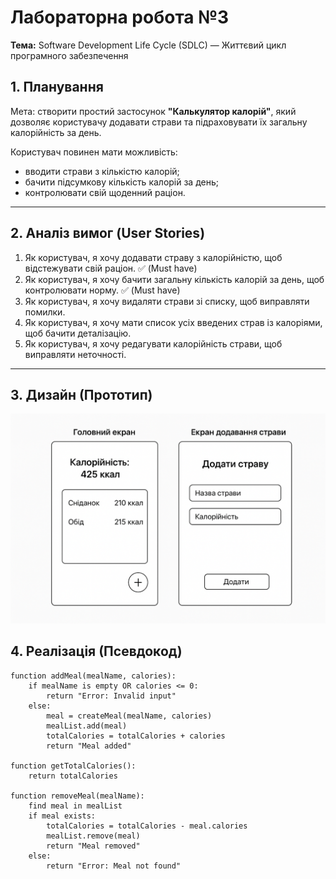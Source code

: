 # Лабораторна робота №3  
**Тема:** Software Development Life Cycle (SDLC) — Життєвий цикл програмного забезпечення  

## 1. Планування  
Мета: створити простий застосунок **"Калькулятор калорій"**, який дозволяє користувачу додавати страви та підраховувати їх загальну калорійність за день.  

Користувач повинен мати можливість:  
- вводити страви з кількістю калорій;  
- бачити підсумкову кількість калорій за день;  
- контролювати свій щоденний раціон.  

---

## 2. Аналіз вимог (User Stories)  

1. Як користувач, я хочу додавати страву з калорійністю, щоб відстежувати свій раціон. ✅ (Must have)  
2. Як користувач, я хочу бачити загальну кількість калорій за день, щоб контролювати норму. ✅ (Must have)  
3. Як користувач, я хочу видаляти страви зі списку, щоб виправляти помилки.  
4. Як користувач, я хочу мати список усіх введених страв із калоріями, щоб бачити деталізацію.  
5. Як користувач, я хочу редагувати калорійність страви, щоб виправляти неточності.  

---

## 3. Дизайн (Прототип)    
![Прототип калькулятора калорій](prototype.png)  


## 4. Реалізація (Псевдокод)  

```pseudo
function addMeal(mealName, calories):
    if mealName is empty OR calories <= 0:
        return "Error: Invalid input"
    else:
        meal = createMeal(mealName, calories)
        mealList.add(meal)
        totalCalories = totalCalories + calories
        return "Meal added"

function getTotalCalories():
    return totalCalories

function removeMeal(mealName):
    find meal in mealList
    if meal exists:
        totalCalories = totalCalories - meal.calories
        mealList.remove(meal)
        return "Meal removed"
    else:
        return "Error: Meal not found"
